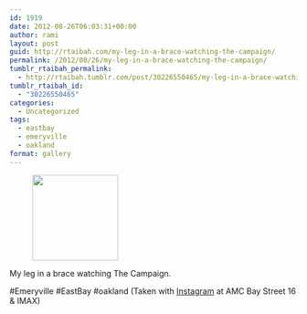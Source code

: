 ```yaml
---
id: 1919
date: 2012-08-26T06:03:31+00:00
author: rami
layout: post
guid: http://rtaibah.com/my-leg-in-a-brace-watching-the-campaign/
permalink: /2012/08/26/my-leg-in-a-brace-watching-the-campaign/
tumblr_rtaibah_permalink:
  - http://rtaibah.tumblr.com/post/30226550465/my-leg-in-a-brace-watching-the-campaign
tumblr_rtaibah_id:
  - "30226550465"
categories:
  - Uncategorized
tags:
  - eastbay
  - emeryville
  - oakland
format: gallery
---
```

<div id='gallery-40' class='gallery galleryid-1919 gallery-columns-3 gallery-size-thumbnail'>
  <figure class='gallery-item'> 
  
  <div class='gallery-icon landscape'>
    <a href='http://139.59.20.41/2012/08/26/my-leg-in-a-brace-watching-the-campaign/attachment/1920/'><img width="150" height="150" src="http://139.59.20.41/wp-content/uploads/2012/08/tumblr_m9cm5vxCup1qb4qlko1_1280-150x150.jpg" class="attachment-thumbnail size-thumbnail" alt="" srcset="http://139.59.20.41/wp-content/uploads/2012/08/tumblr_m9cm5vxCup1qb4qlko1_1280-150x150.jpg 150w, http://139.59.20.41/wp-content/uploads/2012/08/tumblr_m9cm5vxCup1qb4qlko1_1280-300x300.jpg 300w, http://139.59.20.41/wp-content/uploads/2012/08/tumblr_m9cm5vxCup1qb4qlko1_1280-100x100.jpg 100w, http://139.59.20.41/wp-content/uploads/2012/08/tumblr_m9cm5vxCup1qb4qlko1_1280.jpg 612w" sizes="100vw" /></a>
  </div></figure>
</div>

My leg in a brace watching The Campaign.
   
#Emeryville #EastBay #oakland (Taken with [Instagram](http://instagram.com) at AMC Bay Street 16 & IMAX)